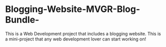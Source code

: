 # Blogging-Website-MVGR-Blog-Bundle-
This is a Web Development project that includes a blogging website. This is a mini-project that any web development lover can start working on!
